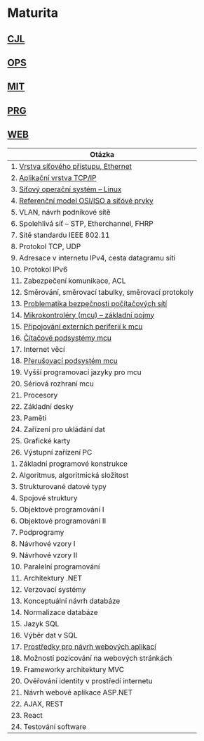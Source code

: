 # Maturita

## [CJL](./CJ.md)

## [OPS](./OPS.md)

## [MIT](./MIT.md)

## [PRG](./PRG.md)

## [WEB](./WEB.md)

| Otázka                                                             |
| ------------------------------------------------------------------ |
| 1. [Vrstva síťového přístupu, Ethernet](./OPS/L1.md)               |
| 2. [Aplikační vrstva TCP/IP](./OPS/L7.md)                          |
| 3. [Síťový operační systém – Linux](./OPS/Linux.md)                |
| 4. [Referenční model OSI/ISO a síťóvé prvky](./OPS/OSIISO.md)      |
| 5. VLAN, návrh podnikové sítě                                      |
| 6. Spolehlivá síť – STP, Etherchannel, FHRP                        |
| 7. Sítě standardu IEEE 802.11                                      |
| 8. Protokol TCP, UDP                                               |
| 9. Adresace v internetu IPv4, cesta datagramu sítí                 |
| 10. Protokol IPv6                                                  |
| 11. Zabezpečení komunikace, ACL                                    |
| 12. Směrování, směrovací tabulky, směrovací protokoly              |
| 13. [Problematika bezpečnosti počítačových sítí ](./OPS/hacker.md) |
| 14. [Mikrokontroléry (mcu) – základní pojmy](./MIT/MCU.md)         |
| 15. [Připojování externích periferií k mcu](./MIT/Periferie.md)    |
| 16. [Čítačové podsystémy mcu](./MIT/Citace.md)                     |
| 17. Internet věcí                                                  |
| 18. [Přerušovací podsystém mcu](./MIT/Preruseni.md)                |
| 19. Vyšší programovací jazyky pro mcu                              |
| 20. Sériová rozhraní mcu                                           |
| 21. Procesory                                                      |
| 22. Základní desky                                                 |
| 23. Paměti                                                         |
| 24. Zařízení pro ukládání dat                                      |
| 25. Grafické karty                                                 |
| 26. Výstupní zařízení PC                                           |
| 1. Základní programové konstrukce                                  |
| 2. Algoritmus, algoritmická složitost                              |
| 3. Strukturované datové typy                                       |
| 4. Spojové struktury                                               |
| 5. Objektové programování I                                        |
| 6. Objektové programování II                                       |
| 7. Podprogramy                                                     |
| 8. Návrhové vzory I                                                |
| 9. Návrhové vzory II                                               |
| 10. Paralelní programování                                         |
| 11. Architektury .NET                                              |
| 12. Verzovací systémy                                              |
| 13. Konceptuální návrh databáze                                    |
| 14. Normalizace databáze                                           |
| 15. Jazyk SQL                                                      |
| 16. Výběr dat v SQL                                                |
| 17. [Prostředky pro návrh webových aplikací](./WEB/HTML.md)        |
| 18. Možnosti pozicování na webových stránkách                      |
| 19. Frameworky architektury MVC                                    |
| 20. Ověřování identity v prostředí internetu                       |
| 21. Návrh webové aplikace ASP.NET                                  |
| 22. AJAX, REST                                                     |
| 23. React                                                          |
| 24. Testování software                                             |
